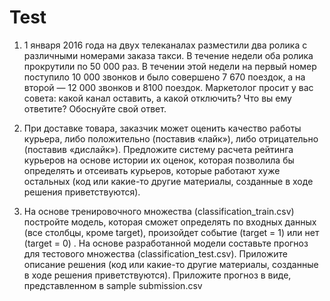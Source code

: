 # Test

1. 1 января 2016 года на двух телеканалах разместили два ролика с различными номерами заказа такси. В течение недели оба ролика прокрутили по 50 000 раз. В течении этой недели на первый номер поступило 10 000 звонков и было совершено 7 670 поездок, а на второй — 12 000 звонков и 8100 поездок. Маркетолог просит у вас совета: какой канал оставить, а какой отключить? Что вы ему ответите? Обоснуйте свой ответ.

2. При доставке товара, заказчик может оценить качество работы курьера, либо положительно (поставив «лайк»), либо отрицательно (поставив «дислайк»). Предложите систему расчета рейтинга курьеров на основе истории их оценок, которая позволила бы определять и отсеивать курьеров, которые работают хуже остальных (код или какие-то другие материалы, созданные в ходе решения приветствуются).

3. На основе тренировочного множества (classification_train.csv) постройте модель, которая сможет определять по входных данных (все столбцы, кроме target),  произойдет событие (target = 1) или нет (target = 0) . На основе разработанной модели составьте прогноз для тестового множества (classification_test.csv).  Приложите описание решения (код или какие-то другие материалы, созданные в ходе решения приветствуются). Приложите прогноз в виде, представленном в sample submission.csv  
